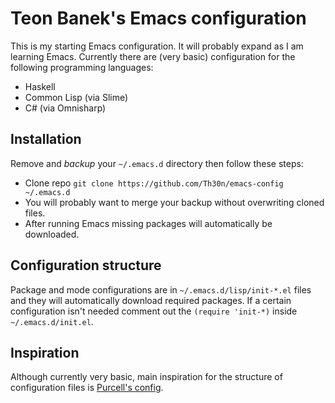 # Teon Banek's Emacs configuration

This is my starting Emacs configuration. It will probably expand as I am learning
Emacs.
Currently there are (very basic) configuration for the following programming
languages:

  * Haskell
  * Common Lisp (via Slime)
  * C# (via Omnisharp)

## Installation

Remove and _backup_ your `~/.emacs.d` directory then follow these steps:

  * Clone repo `git clone https://github.com/Th30n/emacs-config ~/.emacs.d`
  * You will probably want to merge your backup without overwriting cloned files.
  * After running Emacs missing packages will automatically be downloaded.

## Configuration structure

Package and mode configurations are in `~/.emacs.d/lisp/init-*.el` files and
they will automatically download required packages. If a certain configuration
isn't needed comment out the `(require 'init-*)` inside `~/.emacs.d/init.el`.

## Inspiration

Although currently very basic, main inspiration for the structure of
configuration files is [Purcell's config](https://github.com/purcell/emacs.d).